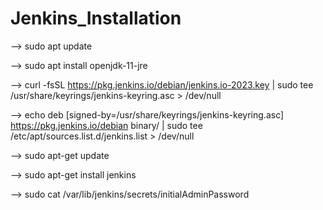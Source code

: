 # Jenkins_Installation

--> sudo apt update

--> sudo apt install openjdk-11-jre

--> curl -fsSL https://pkg.jenkins.io/debian/jenkins.io-2023.key | sudo tee \
  /usr/share/keyrings/jenkins-keyring.asc > /dev/null

--> echo deb [signed-by=/usr/share/keyrings/jenkins-keyring.asc] \
  https://pkg.jenkins.io/debian binary/ | sudo tee \
  /etc/apt/sources.list.d/jenkins.list > /dev/null

--> sudo apt-get update

--> sudo apt-get install jenkins

--> sudo cat /var/lib/jenkins/secrets/initialAdminPassword
